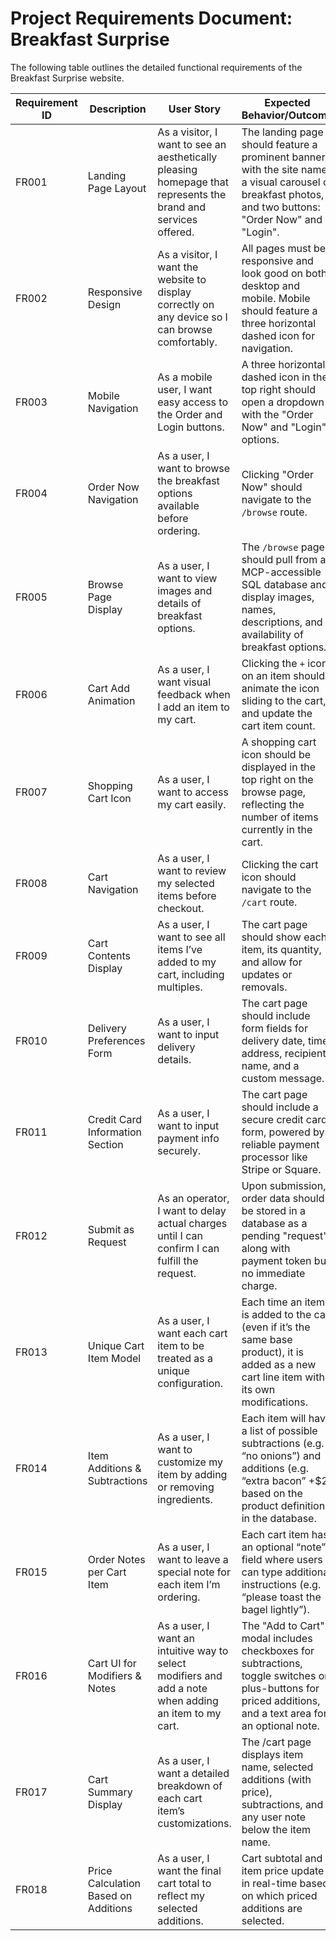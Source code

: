 # **Project Requirements Document: Breakfast Surprise**

The following table outlines the detailed functional requirements of the Breakfast Surprise website.

| Requirement ID | Description                            | User Story                                                                                                      | Expected Behavior/Outcome                                                                                                     |
|----------------|----------------------------------------|----------------------------------------------------------------------------------------------------------------|------------------------------------------------------------------------------------------------------------------------------|
| FR001          | Landing Page Layout                    | As a visitor, I want to see an aesthetically pleasing homepage that represents the brand and services offered. | The landing page should feature a prominent banner with the site name, a visual carousel of breakfast photos, and two buttons: "Order Now" and "Login".            |
| FR002          | Responsive Design                      | As a visitor, I want the website to display correctly on any device so I can browse comfortably.               | All pages must be responsive and look good on both desktop and mobile. Mobile should feature a three horizontal dashed icon for navigation.                                       |
| FR003          | Mobile Navigation                      | As a mobile user, I want easy access to the Order and Login buttons.                                           | A three horizontal dashed icon in the top right should open a dropdown with the "Order Now" and "Login" options.                                                                  |
| FR004          | Order Now Navigation                   | As a user, I want to browse the breakfast options available before ordering.                                   | Clicking "Order Now" should navigate to the `/browse` route.                                                                                                       |
| FR005          | Browse Page Display                    | As a user, I want to view images and details of breakfast options.                                             | The `/browse` page should pull from an MCP-accessible SQL database and display images, names, descriptions, and availability of breakfast options.                 |
| FR006          | Cart Add Animation                     | As a user, I want visual feedback when I add an item to my cart.                                               | Clicking the `+` icon on an item should animate the icon sliding to the cart, and update the cart item count.                                                      |
| FR007          | Shopping Cart Icon                     | As a user, I want to access my cart easily.                                                                    | A shopping cart icon should be displayed in the top right on the browse page, reflecting the number of items currently in the cart.                                |
| FR008          | Cart Navigation                        | As a user, I want to review my selected items before checkout.                                                 | Clicking the cart icon should navigate to the `/cart` route.                                                                                                        |
| FR009          | Cart Contents Display                  | As a user, I want to see all items I’ve added to my cart, including multiples.                                | The cart page should show each item, its quantity, and allow for updates or removals.                                                                              |
| FR010          | Delivery Preferences Form              | As a user, I want to input delivery details.                                                                   | The cart page should include form fields for delivery date, time, address, recipient name, and a custom message.                                                   |
| FR011          | Credit Card Information Section        | As a user, I want to input payment info securely.                                                              | The cart page should include a secure credit card form, powered by a reliable payment processor like Stripe or Square.                                             |
| FR012          | Submit as Request                      | As an operator, I want to delay actual charges until I can confirm I can fulfill the request.                 | Upon submission, order data should be stored in a database as a pending "request" along with payment token but no immediate charge.                                |
FR013 | Unique Cart Item Model | As a user, I want each cart item to be treated as a unique configuration. | Each time an item is added to the cart (even if it’s the same base product), it is added as a new cart line item with its own modifications.
FR014 | Item Additions & Subtractions | As a user, I want to customize my item by adding or removing ingredients. | Each item will have a list of possible subtractions (e.g. “no onions”) and additions (e.g. “extra bacon” +$2) based on the product definition in the database.
FR015 | Order Notes per Cart Item | As a user, I want to leave a special note for each item I’m ordering. | Each cart item has an optional “note” field where users can type additional instructions (e.g. “please toast the bagel lightly”).
FR016 | Cart UI for Modifiers & Notes | As a user, I want an intuitive way to select modifiers and add a note when adding an item to my cart. | The "Add to Cart" modal includes checkboxes for subtractions, toggle switches or plus-buttons for priced additions, and a text area for an optional note.
FR017 | Cart Summary Display | As a user, I want a detailed breakdown of each cart item’s customizations. | The /cart page displays item name, selected additions (with price), subtractions, and any user note below the item name.
FR018 | Price Calculation Based on Additions | As a user, I want the final cart total to reflect my selected additions. | Cart subtotal and item price update in real-time based on which priced additions are selected.